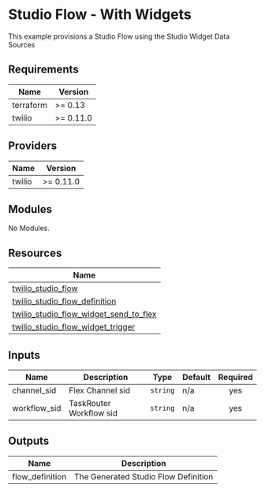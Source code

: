 # Studio Flow - With Widgets

This example provisions a Studio Flow using the Studio Widget Data Sources

## Requirements

| Name      | Version   |
| --------- | --------- |
| terraform | >= 0.13   |
| twilio    | >= 0.11.0 |

## Providers

| Name   | Version   |
| ------ | --------- |
| twilio | >= 0.11.0 |

## Modules

No Modules.

## Resources

| Name                                                                                                                                                          |
| ------------------------------------------------------------------------------------------------------------------------------------------------------------- |
| [twilio_studio_flow](https://registry.terraform.io/providers/RJPearson94/twilio/0.11.0/docs/resources/studio_flow)                                            |
| [twilio_studio_flow_definition](https://registry.terraform.io/providers/RJPearson94/twilio/0.11.0/docs/data-sources/studio_flow_definition)                   |
| [twilio_studio_flow_widget_send_to_flex](https://registry.terraform.io/providers/RJPearson94/twilio/0.11.0/docs/data-sources/studio_flow_widget_send_to_flex) |
| [twilio_studio_flow_widget_trigger](https://registry.terraform.io/providers/RJPearson94/twilio/0.11.0/docs/data-sources/studio_flow_widget_trigger)           |

## Inputs

| Name         | Description             | Type     | Default | Required |
| ------------ | ----------------------- | -------- | ------- | :------: |
| channel_sid  | Flex Channel sid        | `string` | n/a     |   yes    |
| workflow_sid | TaskRouter Workflow sid | `string` | n/a     |   yes    |

## Outputs

| Name            | Description                          |
| --------------- | ------------------------------------ |
| flow_definition | The Generated Studio Flow Definition |

